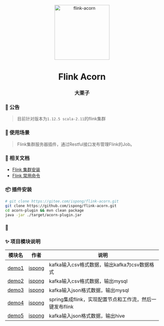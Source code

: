 <p align="center">
  <a href="https://github.com/ispong/flink-acorn" style="border-bottom: none !important;">
    <img alt="flink-acorn" width="180" src="https://github.com/ispong/flink-acorn/raw/main/logo.png">
  </a>
</p>

<h1 align="center">
    Flink Acorn
</h1>

<h3 align="center">
    大栗子
</h3>

### 📢 公告

> 目前针对版本为`1.12.5 scala-2.11`的flink集群

### 🔨 使用场景

> Flink集群服务器插件，通过Restful接口发布管理Flink的Job。

### 📒 相关文档

- [Flink 集群安装]()
- [Flink 常用命令]()

### 📦 插件安装

```bash
# git clone https://gitee.com/ispong/flink-acorn.git
git clone https://github.com/ispong/flink-acorn.git
cd acorn-plugin && mvn clean package
java -jar ./target/acorn-plugin.jar
```

### 👏 

### ✨ 项目模块说明

| 模块名  | 作者 | 说明 |
| --- | --- | --- |
| [demo1](./demo1/README.md) | [ispong](https://github.com/ispong) | kafka输入csv格式数据，输出kafka为csv数据格式 |
| [demo2](./demo2/README.md) | [ispong](https://github.com/ispong) | kafka输入csv格式数据，输出mysql |
| [demo3](./demo3/README.md) | [ispong](https://github.com/ispong) | kafka输入json格式数据，输出mysql |
| [demo4](./demo4/README.md) | [ispong](https://github.com/ispong) | spring集成flink，实现配置节点和工作流，然后一键发布flink|
| [demo5](./demo5/README.md) | [ispong](https://github.com/ispong) | kafka输入json格式数据，输出hive |